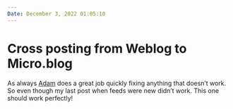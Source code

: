 ```yaml
---
Date: December 3, 2022 01:05:10
---
```


# Cross posting from Weblog to Micro.blog

As always [Adam](https://adam.omg.lol/) does a great job quickly fixing anything that doesn’t work. So even though my last post when feeds were new didn’t work. This one should work perfectly! 
